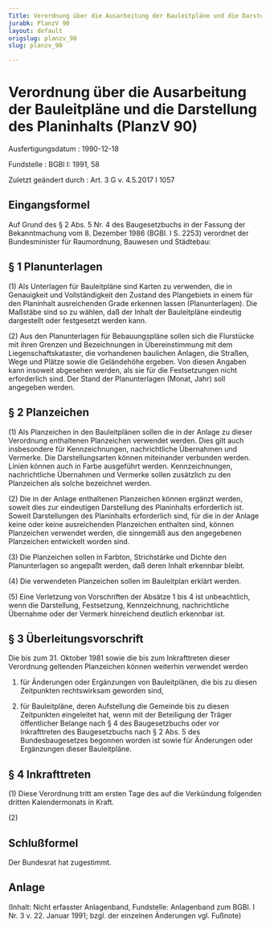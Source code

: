 ```yaml
---
Title: Verordnung über die Ausarbeitung der Bauleitpläne und die Darstellung des Planinhalts
jurabk: PlanzV 90
layout: default
origslug: planzv_90
slug: planzv_90

---
```


# Verordnung über die Ausarbeitung der Bauleitpläne und die Darstellung des Planinhalts (PlanzV 90)

Ausfertigungsdatum
:   1990-12-18

Fundstelle
:   BGBl I: 1991, 58

Zuletzt geändert durch
:   Art. 3 G v. 4.5.2017 I 1057



## Eingangsformel

Auf Grund des § 2 Abs. 5 Nr. 4 des Baugesetzbuchs in der Fassung der
Bekanntmachung vom 8. Dezember 1986 (BGBl. I S. 2253) verordnet der
Bundesminister für Raumordnung, Bauwesen und Städtebau:


## § 1 Planunterlagen

(1) Als Unterlagen für Bauleitpläne sind Karten zu verwenden, die in
Genauigkeit und Vollständigkeit den Zustand des Plangebiets in einem
für den Planinhalt ausreichenden Grade erkennen lassen
(Planunterlagen). Die Maßstäbe sind so zu wählen, daß der Inhalt der
Bauleitpläne eindeutig dargestellt oder festgesetzt werden kann.

(2) Aus den Planunterlagen für Bebauungspläne sollen sich die
Flurstücke mit ihren Grenzen und Bezeichnungen in Übereinstimmung mit
dem Liegenschaftskataster, die vorhandenen baulichen Anlagen, die
Straßen, Wege und Plätze sowie die Geländehöhe ergeben. Von diesen
Angaben kann insoweit abgesehen werden, als sie für die Festsetzungen
nicht erforderlich sind. Der Stand der Planunterlagen (Monat, Jahr)
soll angegeben werden.


## § 2 Planzeichen

(1) Als Planzeichen in den Bauleitplänen sollen die in der Anlage zu
dieser Verordnung enthaltenen Planzeichen verwendet werden. Dies gilt
auch insbesondere für Kennzeichnungen, nachrichtliche Übernahmen und
Vermerke. Die Darstellungsarten können miteinander verbunden werden.
Linien können auch in Farbe ausgeführt werden. Kennzeichnungen,
nachrichtliche Übernahmen und Vermerke sollen zusätzlich zu den
Planzeichen als solche bezeichnet werden.

(2) Die in der Anlage enthaltenen Planzeichen können ergänzt werden,
soweit dies zur eindeutigen Darstellung des Planinhalts erforderlich
ist. Soweit Darstellungen des Planinhalts erforderlich sind, für die
in der Anlage keine oder keine ausreichenden Planzeichen enthalten
sind, können Planzeichen verwendet werden, die sinngemäß aus den
angegebenen Planzeichen entwickelt worden sind.

(3) Die Planzeichen sollen in Farbton, Strichstärke und Dichte den
Planunterlagen so angepaßt werden, daß deren Inhalt erkennbar bleibt.

(4) Die verwendeten Planzeichen sollen im Bauleitplan erklärt werden.

(5) Eine Verletzung von Vorschriften der Absätze 1 bis 4 ist
unbeachtlich, wenn die Darstellung, Festsetzung, Kennzeichnung,
nachrichtliche Übernahme oder der Vermerk hinreichend deutlich
erkennbar ist.


## § 3 Überleitungsvorschrift

Die bis zum 31. Oktober 1981 sowie die bis zum Inkrafttreten dieser
Verordnung geltenden Planzeichen können weiterhin verwendet werden

1.  für Änderungen oder Ergänzungen von Bauleitplänen, die bis zu diesen
    Zeitpunkten rechtswirksam geworden sind,


2.  für Bauleitpläne, deren Aufstellung die Gemeinde bis zu diesen
    Zeitpunkten eingeleitet hat, wenn mit der Beteiligung der Träger
    öffentlicher Belange nach § 4 des Baugesetzbuchs oder vor
    Inkrafttreten des Baugesetzbuchs nach § 2 Abs. 5 des Bundesbaugesetzes
    begonnen worden ist sowie für Änderungen oder Ergänzungen dieser
    Bauleitpläne.





## § 4 Inkrafttreten

(1) Diese Verordnung tritt am ersten Tage des auf die Verkündung
folgenden dritten Kalendermonats in Kraft.

(2)


## Schlußformel

Der Bundesrat hat zugestimmt.


## Anlage

(Inhalt: Nicht erfasster Anlagenband,
Fundstelle: Anlagenband zum BGBl. I Nr. 3 v. 22. Januar 1991;
bzgl. der einzelnen Änderungen vgl. Fußnote)


